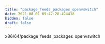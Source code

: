 ```yaml
---
title: "package_feeds_packages_openvswitch"
date: 2021-08-01 09:42:28.424418
hidden: false
draft: false
---
```


x86/64/package_feeds_packages_openvswitch

